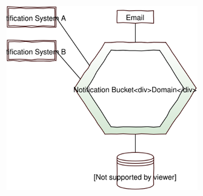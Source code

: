 ![hight-level-diagram](https://raw.githubusercontent.com/silvioincalza/notifications-exercise/master/docs/img/hight-level-diagram.svg)